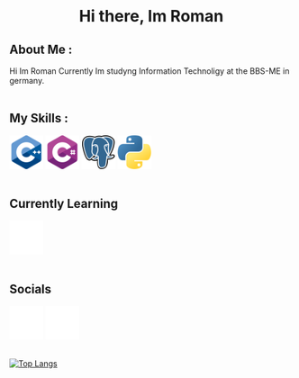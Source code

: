 <br>

<dev align="center">
    <h1><b>Hi there, Im Roman </b></h1>
</dev>

<h2><b>About Me :</b></h2>
Hi Im Roman
Currently Im studyng Information Technoligy at the BBS-ME in germany.


<br>
<br>

<h2><b>My Skills :</b></h2>
<div align = "left">
    <img height="60" src="img/c-.png">
    <img height="60" src="img/c-sharp.png">
    <img height="60" src="img/postgre.png">
    <img height="60" src="img/python.png">
</div>
<br>

<h2><b>Currently Learning </b></h2>
<div aling = "left">
    <img height="60" src="img/unity.png">
</dif>


<br>
<br>

<h2><b>Socials</b></h2>
<div aling = "left">
    <a href="https://github.com/WachsamesWiesel/"><img height="60" src="img/github-sign.png"></a>
    <a href="https://discordapp.com/users/435485227025170442/"><img height="60" src="img/github-sign.png"></a>
</dif>
<br>
<br>

[![Top Langs](https://github-readme-stats.vercel.app/api/top-langs/?username=WachsamesWiesel&theme=codeSTACKr&layout=compact)](https://github.com/anuraghazra/github-readme-stats)
